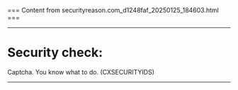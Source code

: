 === Content from securityreason.com_d1248faf_20250125_184603.html ===


---

# Security check:

Captcha. You know what to do. (CXSECURITYIDS)

---


